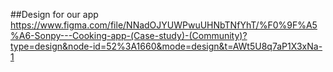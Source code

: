 ##Design for our app
https://www.figma.com/file/NNadOJYUWPwuUHNbTNfYhT/%F0%9F%A5%A6-Sonpy---Cooking-app-(Case-study)-(Community)?type=design&node-id=52%3A1660&mode=design&t=AWt5U8q7aP1X3xNa-1
